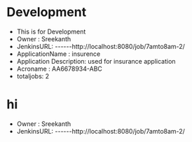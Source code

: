 # Development

  - This is for Development
  - Owner : Sreekanth
  - JenkinsURL: ------http://localhost:8080/job/7amto8am-2/
  - ApplicationName : insurence
  - Application Description: used for insurance application
  - Acroname :  AA6678934-ABC
  - totaljobs: 2


# hi

  - Owner : Sreekanth
  - JenkinsURL: ------http://localhost:8080/job/7amto8am-2/

